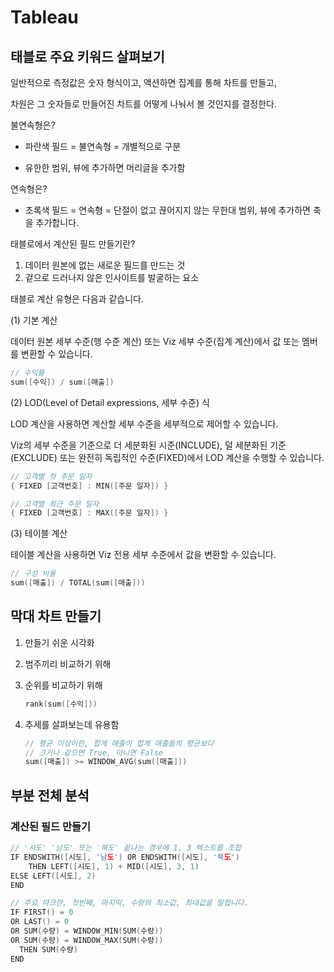 # Tableau

## 태블로 주요 키워드 살펴보기

일반적으로 측정값은 숫자 형식이고, 액션하면 집계를 통해 차트를 만들고,

차원은 그 숫자들로 만들어진 차트를 어떻게 나눠서 볼 것인지를 결정한다.

불연속형은?

- 파란색 필드 = 불연속형 = 개별적으로 구분

- 유한한 범위, 뷰에 추가하면 머리글을 추가함

연속형은?

- 초록색 필드 = 연속형 = 단절이 없고 끊어지지 않는 무한대 범위, 뷰에 추가하면 축을 추가합니다.


태블로에서 계산된 필드 만들기란?

1. 데이터 원본에 없는 새로운 필드를 만드는 것
2. 겉으로 드러나지 않은 인사이트를 발굴하는 요소

태블로 계산 유형은 다음과 같습니다.

(1) 기본 계산

데이터 원본 세부 수준(행 수준 계산) 또는 Viz 세부 수준(집계 계산)에서 값 또는 멤버를 변환할 수 있습니다.

  ```c
  // 수익률
  sum([수익]) / sum([매출])
  ```

(2) LOD(Level of Detail expressions, 세부 수준) 식

LOD 계산을 사용하면 계산할 세부 수준을 세부적으로 제어할 수 있습니다. 

Viz의 세부 수준을 기준으로 더 세분화된 시준(INCLUDE), 덜 세분화된 기준(EXCLUDE) 또는 완전히 독립적인 수준(FIXED)에서 LOD 계산을 수행할 수 있습니다.

  ```c
  // 고객별 첫 주문 일자
  { FIXED [고객번호] : MIN([주문 일자]) }

  // 고객별 최근 주문 일자
  { FIXED [고객번호] : MAX([주문 일자]) }
  ```

(3) 테이블 계산

테이블 계산을 사용하면 Viz 전용 세부 수준에서 값을 변환할 수 있습니다. 

  ```c
  // 구성 비율
  sum([매출]) / TOTAL(sum([매출]))
  ```

## 막대 차트 만들기

1. 만들기 쉬운 시각화
2. 범주끼리 비교하기 위해
3. 순위를 비교하기 위해
    
    ```c
    rank(sum([수익]))
    ```
    
4. 추세를 살펴보는데 유용함
    
    ```c
    // 평균 이상이란, 합계 매출이 합계 매출들의 평균보다 
    // 크거나 같으면 True, 아니면 False
    sum([매출]) >= WINDOW_AVG(sum([매출]))
    ```
    

## 부분 전체 분석

### 계산된 필드 만들기

```c
// '시도' '남도' 또는 '북도' 끝나는 경우에 1, 3 텍스트를 조합
IF ENDSWITH([시도], '남도') OR ENDSWITH([시도], '북도')
    THEN LEFT([시도], 1) + MID([시도], 3, 1)
ELSE LEFT([시도], 2)
END

// 주요 마크란, 첫번째, 마지막, 수량의 최소값, 최대값을 말합니다.
IF FIRST() = 0
OR LAST() = 0
OR SUM(수량) = WINDOW_MIN(SUM(수량))
OR SUM(수량) = WINDOW_MAX(SUM(수량))
  THEN SUM(수량)
END
```

